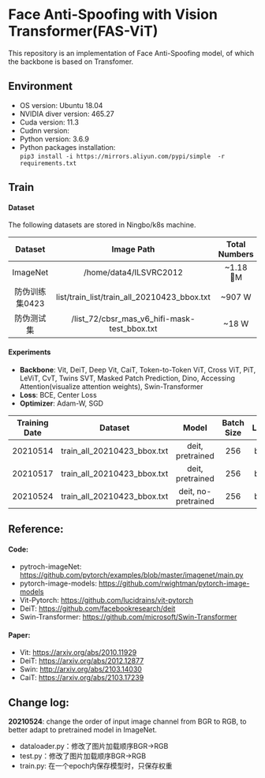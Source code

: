 # Face Anti-Spoofing with Vision Transformer(FAS-ViT)
This repository is an implementation of Face Anti-Spoofing model, of which the backbone is based on Transfomer.

## Environment
+ OS version: Ubuntu 18.04
+ NVIDIA diver version: 465.27
+ Cuda version: 11.3
+ Cudnn version: 
+ Python version: 3.6.9
+ Python packages installation:   
  `pip3 install -i https://mirrors.aliyun.com/pypi/simple  -r requirements.txt`
  

## Train
#### Dataset
The following datasets are stored in Ningbo/k8s machine.   

|Dataset| Image Path | Total Numbers | Notes |
| :---: | :---: | :---: | :---: |
|ImageNet | /home/data4/ILSVRC2012 | ~1.18 M | for test|
| 防伪训练集0423 | list/train_list/train_all_20210423_bbox.txt| ~907 W | 业务数据 |
| 防伪测试集 | /list_72/cbsr_mas_v6_hifi-mask-test_bbox.txt | ~18 W| 业务数据 |


#### Experiments
+ **Backbone**: Vit, DeiT, Deep Vit, CaiT, Token-to-Token ViT, Cross ViT, PiT, LeViT, CvT, Twins SVT, Masked Patch Prediction, Dino, Accessing Attention(visualize attention weights), Swin-Transformer
+ **Loss**: BCE, Center Loss
+ **Optimizer**: Adam-W, SGD

| Training Date |Dataset| Model | Batch Size | Loss | Optimizer | Learning Rate| Epoch | Weight decay| Note |
| :---: | :---: | :---: | :---: | :---: | :---: | :---: | :---: | :---: | :---: |
| 20210514| train_all_20210423_bbox.txt| deit, pretrained | 256 | bce |Adam-W | lr=5e-4, cosine | 10 | 1e-4| BGR, crop=2.5|
| 20210517| train_all_20210423_bbox.txt| deit, pretrained | 256 | bce |Adam-W | lr=1e-4, cosine | 5 | 5e-2| BGR, crop=2.5|
| 20210524| train_all_20210423_bbox.txt| deit, no-pretrained | 256 | bce |Adam-W | lr=2e-4, cosine | 10 | 5e-2| RGB, crop=2.2 |

## Reference:
#### Code:
+ pytroch-imageNet: https://github.com/pytorch/examples/blob/master/imagenet/main.py
+ pytorch-image-models: https://github.com/rwightman/pytorch-image-models
+ Vit-Pytorch: https://github.com/lucidrains/vit-pytorch  
+ DeiT: https://github.com/facebookresearch/deit
+ Swin-Transformer: https://github.com/microsoft/Swin-Transformer  

  
#### Paper:
+ Vit: https://arxiv.org/abs/2010.11929
+ DeiT: https://arxiv.org/abs/2012.12877
+ Swin: http://arxiv.org/abs/2103.14030
+ CaiT: https://arxiv.org/abs/2103.17239

## Change log:
**20210524**: change the order of input image channel from BGR to RGB, to better adapt to pretrained model in ImageNet.
+ dataloader.py：修改了图片加载顺序BGR->RGB
+ test.py：修改了图片加载顺序BGR->RGB
+ train.py: 在一个epoch内保存模型时，只保存权重
